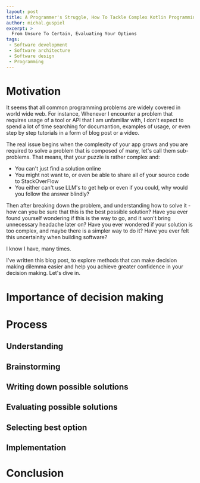 ```yaml
---
layout: post
title: A Programmer's Struggle, How To Tackle Complex Kotlin Programming Dilemmas
author: michal.guspiel
excerpt: >
  From Unsure To Certain, Evaluating Your Options
tags:
 - Software development
 - Software architecture
 - Software design
 - Programming
---
```


# Motivation
It seems that all common programming problems are widely covered in world wide web. For instance, Whenever I encounter a problem that requires usage of a tool or API that I am unfamiliar with, I don't expect to spend a lot of time searching for documantion, examples of usage, or even step by step tutorials in a form of blog post or a video. 

The real issue begins when the complexity of your app grows and you are required to solve a problem that is composed of many, let's call them sub-problems. That means, that your puzzle is rather complex and:
- You can't just find a solution online
- You might not want to, or even be able to share all of your source code to StackOverFlow
- You either can't use LLM's to get help or even if you could, why would you follow the answer blindly?

Then after breaking down the problem, and understanding how to solve it - how can you be sure that this is the best possible solution? Have you ever found yourself wondering if this is the way to go, and it won't bring unnecessary headache later on? Have you ever wondered if your solution is too complex, and maybe there is a simpler way to do it? Have you ever felt this uncertainity when building software?

I know I have, many times.

I've written this blog post, to explore methods that can make decision making dilemma easier and help you achieve greater confidence in your decision making. Let's dive in. 

# Importance of decision making

# Process

## Understanding
## Brainstorming
## Writing down possible solutions
## Evaluating possible solutions
## Selecting best option
## Implementation

# Conclusion
